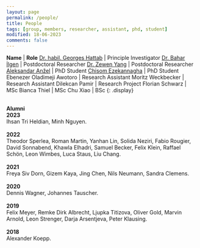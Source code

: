 ```yaml
---
layout: page
permalink: /people/
title: People
tags: [group, members, researcher, assistant, phd, student]
modified: 18-06-2023
comments: false
---
```


**Name**    | **Role**
[Dr. habil. Georges Hattab](/hattab)  | Principle Investigator
[Dr. Bahar İlgen](https://scholar.google.com/citations?hl=en&user=dTdqws0AAAAJ)  | Postdoctoral Researcher
[Dr. Zewen Yang](https://scholar.google.com/citations?user=DbuBsVUAAAAJ&hl)  | Postdoctoral Researcher
[Aleksandar Anžel](https://aanzel.github.io)  | PhD Student
[Chisom Ezekannagha](https://sombiri.github.io)  | PhD Student
Ebenezer Oladimeji Awotoro  | Research Assistant
Moritz Weckbecker  | Research Assistant
Dilekcan Pamir  | Research Project
Florian Schwarz  | MSc
Bianca Thiel  | MSc
Chu Xiao  | BSc
{: .display}
<br/>
<br/>

**Alumni**
<br/>
**2023**
<br/>
Ihsan Tri Heldian, Minh Nguyen.
<br/>
<br/>
**2022**
<br/>
Theodor Sperlea, Roman Martin, Yanhan Lin, Solida Neziri, Fabio Rougier, David Sonnabend, Khawla Elhadri, Samuel Becker, Felix Klein, Raffael Schön, Leon Wimbes, Luca Staus, Liu Chang.
<br/>
<br/>
**2021**
<br/>
Freya Siv Dorn, Gizem Kaya, Jing Chen, Nils Neumann, Sandra Clemens.
<br/>
<br/>
**2020**
<br/>
Dennis Wagner, Johannes Tauscher.
<br/>
<br/>
‌**2019**
<br/>
Felix Meyer, Remke Dirk Albrecht, Ljupka Titizova, Oliver Gold, Marvin Arnold, Leon Strenger, Darja Arsentjeva, Peter Klausing.
<br/>
<br/>
**2018**
<br/>
Alexander Koepp.